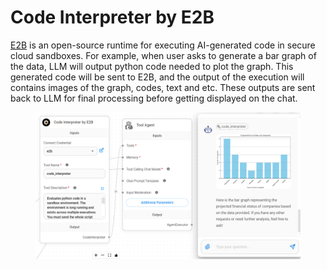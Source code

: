 # Code Interpreter by E2B

[E2B](https://e2b.dev/) is an open-source runtime for executing AI-generated code in secure cloud sandboxes. For example, when user asks to generate a bar graph of the data, LLM will output python code needed to plot the graph. This generated code will be sent to E2B, and the output of the execution will contains images of the graph, codes, text and etc. These outputs are sent back to LLM for final processing before getting displayed on the chat.

<figure><img src="../../../.gitbook/assets/image (176).png" alt=""><figcaption></figcaption></figure>
